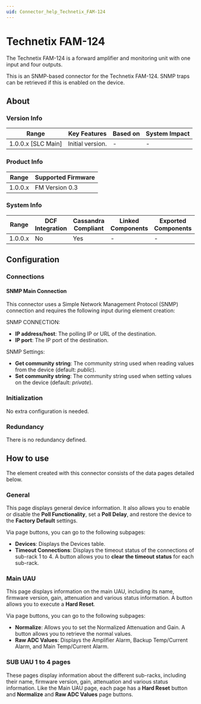 ```yaml
---
uid: Connector_help_Technetix_FAM-124
---
```


# Technetix FAM-124

The Technetix FAM-124 is a forward amplifier and monitoring unit with one input and four outputs.

This is an SNMP-based connector for the Technetix FAM-124. SNMP traps can be retrieved if this is enabled on the device.

## About

### Version Info

| Range                | Key Features     | Based on     | System Impact     |
|----------------------|------------------|--------------|-------------------|
| 1.0.0.x \[SLC Main\] | Initial version. | \-           | \-                |

### Product Info

| Range     | Supported Firmware     |
|-----------|------------------------|
| 1.0.0.x   | FM Version 0.3         |

### System Info

| Range     | DCF Integration     | Cassandra Compliant     | Linked Components     | Exported Components     |
|-----------|---------------------|-------------------------|-----------------------|-------------------------|
| 1.0.0.x   | No                  | Yes                     | \-                    | \-                      |

## Configuration

### Connections

#### SNMP Main Connection

This connector uses a Simple Network Management Protocol (SNMP) connection and requires the following input during element creation:

SNMP CONNECTION:

- **IP address/host**: The polling IP or URL of the destination.
- **IP port**: The IP port of the destination.

SNMP Settings:

- **Get community string**: The community string used when reading values from the device (default: *public*).
- **Set community string**: The community string used when setting values on the device (default: *private*).

### Initialization

No extra configuration is needed.

### Redundancy

There is no redundancy defined.

## How to use

The element created with this connector consists of the data pages detailed below.

### General

This page displays general device information. It also allows you to enable or disable the **Poll Functionality**, set a **Poll Delay**, and restore the device to the **Factory Default** settings.

Via page buttons, you can go to the following subpages:

- **Devices**: Displays the Devices table.
- **Timeout Connections**: Displays the timeout status of the connections of sub-rack 1 to 4. A button allows you to **clear the timeout status** for each sub-rack.

### Main UAU

This page displays information on the main UAU, including its name, firmware version, gain, attenuation and various status information. A button allows you to execute a **Hard Reset**.

Via page buttons, you can go to the following subpages:

- **Normalize**: Allows you to set the Normalized Attenuation and Gain. A button allows you to retrieve the normal values.
- **Raw ADC Values**: Displays the Amplifier Alarm, Backup Temp/Current Alarm, and Main Temp/Current Alarm.

### SUB UAU 1 to 4 pages

These pages display information about the different sub-racks, including their name, firmware version, gain, attenuation and various status information. Like the Main UAU page, each page has a **Hard Reset** button and **Normalize** and **Raw ADC Values** page buttons.

